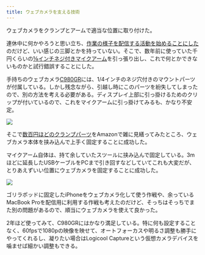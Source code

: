 ```yaml
---
title: ウェブカメラを支える技術
---
```

ウェブカメラをクランプとアームで適当な位置に取り付けた。

連休中に何かやろうと思い立ち、[作業の様子を配信する活動を始めることにした](https://www.youtube.com/channel/UC5s-KpSDGzxWPWNv94PnJHw)のだけど、いい感じの三脚とかを持っていない。そこで、数年前に使っていた千円くらいの[⅝インチネジ付きマイクアーム](https://www.amazon.co.jp/dp/B074T9CT1R)を引っ張り出し、これで何とかできないものかと試行錯誤することにした。

手持ちのウェブカメラ[C980GR](https://www.amazon.co.jp/dp/B086R71LGW)には、1/4インチのネジ穴付きのマウントパーツが付属している。しかし残念ながら、引越し時にこのパーツを紛失してしまったので、別の方法を考える必要がある。ディスプレイ上部に引っ掛けるためのクリップが付いているので、これをマイクアームに引っ掛けてみるも、かなり不安定。

![](https://lh3.googleusercontent.com/docs/ADP-6oELK53irZy4L2-XzOj5UCYnbKkgYptWCQF7L2wqxqt8dABtbN3bk9UChDZWYCzPWQRx-YcSjejmmPsbFfJSJ8UEmCCyYMo7ocXLT9VE5I32Fd4lCcYTrQoB2ZtZg9KbIzReKto4PlgJ5ZI9EeOTh2QB_qOa1hPdboPGP3Al7vHnqMCKhV8rqLodBil_or7SHP2XvOsNop9RdEwwQAfP3PtPNS1neMLxEYjZ0gu71ZQ4R_um_TKZY1Cu5xE796xPeLx6mo0wR_i5M52_XHA56o6nJ_b7obYd09rfRG_ZDx8r6vYgLC3bLxi-noWf--EkxZRWaZJxOdZqprFVcYWfjJZz1Oo3o3qa2Gcr4pVD4pIO9_xhHFZWXpyrjTX2j-VzVIy0KAY-9MmmO1K1lgHr7xwYmG78gUt3twpto7l1kowwuTDmbA5AQaZPpCN2CqCfbGtW3a975E16wAzF1FdGOexjYuyJwecPPcLIlxtxPUlxU2FjyT7m8FHrsCi0yNMLNUy5kui8MNuQAXkvLFAXvX5KmMq7hhoHp2nNM7gYzhN-Sg3qA1BzLxz4EI_DdNul1LSO6Vi-mOhKnPzS0YA_7Hl2O5Fz_dyQkkArgyz6J4gFKiriCEBsa2dBDkSHWzRJul-Is_vFTagYnX4o_ggOYeY2Djeb3UeyGLb29jWWbpOWNRkMmJ9AkN0oOJb5NnFye1Km__qDemtT2Rk92iF3Z6lJVk1hl-CT_8c5d5xPQJ-51XBlYzjbGjJfjhCoV_fkI_wdhtyUeIytk117DPY0Sy_oGOmPRPQJqkgRohKH4qw-mk_ezEsYfFo0O5b6fmZuYgCe2RSLJbPtE7JvhdzjFrW08C0pGYD0JMlBDwBizHsyK9_rryTyYSiFYZkYA_lUk3zwZjaQWjQVtQQPl_iJ3Zvuqi9iaLF_KIw8mdYJl7KARz9_Gp31bCrHlqnreXdqF8UFXKjPRsYAeyS-7KQSFlbPdJ0vGir4lF3pnD4-4Rlo8KY2sdRCcKrl7nnHkIGPW6vQMVWgwU9noADIPoXuiEtBqVEG5Nu3E4K5Oy0SY9_bgI5LbBNfdTlPcT_UpEf4ERtSkrUKkXLgJ5E9tUbHKzkLpMQ_HCMzWkCt7QP3s1MW2-xvcEDEloBbZDGzKO1fLfjnANHsOQUM2OW9NappxMQqCPmqjmwI5mS3f5gHgVRdkle4_czQ8L6iT8ccu8ha31-xIqbFLI8ONkbtfH-Yb7MV-g1YdDbqV398wj6CNROG3iY7)

そこで[数百円ほどのクランプパーツ](https://www.amazon.co.jp/dp/B0832PFWCV)をAmazonで雑に見繕ってみたところ、ウェブカメラ本体を挟み込んで上手く固定することに成功した。

マイクアーム自体は、持て余していたスツールに挟み込んで固定している。3mほどに延長したUSBケーブルをPCまで引き回すなどしていてこれも大変だが、とりあえずいい位置にウェブカメラを固定することに成功した。

![](https://lh3.googleusercontent.com/docs/ADP-6oGwLumIhSGdm_gNyNt9LGNTr3IQQqS21LhMnGK71CcAPZqG9cRpGyXPk-lRHx6xCC7MvR-D33xmcOpfQhRA_7pLzepl8YCkY2qRldqwrYaLGDWD6ryDCyfysyyHXGHrIOTPZBsVKXIJlD3b-r3IxSKqZRtfDR1H4HE2iTrFkDm856ngiy-tczotiKZgmAtTJCBd9Hz_vAYtTtdSD-Pn1p2bskJb0ErGD7nNS87E9HU5WqUiSDrB04emjurCAS9JICHztiskeq8wLBtwA8n0RcrKmM-xq3DVdaG1Cii1I1Ji97Sntz4P2wU_0Q9LTI03WIGzoIbn7TXxKE3CAqEqImucBhbSb4VriJXbp9DB8oFXEdSspALlGqL8zfKm8v-DLMJXg1PVoNOWPm-ZqvLeSnHANKIxZw9aytxQdhkOD61NntiZHOw8_Qi4dKNHI945_VYm-9eN7sC3f6NSeMIy5KIGFB9xjvyA2o5J6Ttj4_rXf5CVRCaE5-BfNQ8qPnm9ro1sJfKFt0QqiUZhpiFYzonX-1sRaMRtqjxdrJu_4tStP1u3x0Mdw5Otf0AATJJ3pQt8Yye-HbJ5kQFnAXuDJnGMX3UPGhQlqfzKdZ2Vat7Xpc-mWTI5NG3tLtIN2ktTLpGO8aiFl7R6kPuF1gVIUu74nAHl4OjKKdfF5v59UnV_60v0aorhF8U1OaFhM0alBn8ZgYwRRYs2cm0d8cxTc9fRpgoI8II7Gc_LvT0Kh6l-cP0EZgTjkfRAkaUQ_4N-a1Qm7l_HPZ2JjYTf5-fBbs3U5s_uc9rhpsWTcQTUbdwgF9PSR2nMAVslhgcY2H0oLyGWyGvJ9hmL7Yl-Xs6J9cFGA7xo7z5YkoxH6fXbWv1jzs4a5V24fNcKIX9GNLhNi7NM5_9vRtVMNiH1uIa-nrLu0EQ-dyqgEfWG_WqpC4zbePClTUMISPq3KkO2J0wJ2ox_hpxcMuSxAsYwkz6KEQ1SCkgxFzWnP8xozALINdZn1vziZ1uLoXu0JRjOEIQa5HYUX98kd8ZbC_XBxZ7WRdj94T1aKeTS-jdLWBr44ZifxhsKhUfQ_za_vwfZoiOT3QyjnUPAw13RhBf6H0AoHuS_m2qnQKwVJZ-XcUH42k4C-2IyXdKqtbvlCurhiXelDR6ca9cF07CHerLdJtLx5icNcLMqV0jE3LEYzfok3bBelk_zCEg1loV8dUopeRhfR9DzF8pB7Bn7VKguiaDhF17_5QMVcrfBnkNbaQ4yeD5UdJQT)

ゴリラポッドに固定したiPhoneをウェブカメラ化して使う作戦や、余っているMacBook Proを配信用に利用する作戦も考えたのだけど、そっちはそっちでまた別の問題があるので、順当にウェブカメラを使えて良かった。

2年ほど使ってみて、C980GRにはかなり満足している。特に何も設定することなく、60fpsで1080pの映像を映せて、オートフォーカスや明るさ調整も勝手にやってくれるし、凝りたい場合はLogicool Captureという仮想カメラデバイスを噛ませば細かい調整もできる。
